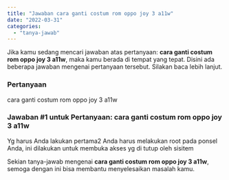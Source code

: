 ```yaml
---
title: "Jawaban cara ganti costum rom oppo joy 3 a11w"
date: "2022-03-31"
categories: 
  - "tanya-jawab"
---
```


Jika kamu sedang mencari jawaban atas pertanyaan: **cara ganti costum rom oppo joy 3 a11w**, maka kamu berada di tempat yang tepat. Disini ada beberapa jawaban mengenai pertanyaan tersebut. Silakan baca lebih lanjut.

### Pertanyaan

cara ganti costum rom oppo joy 3 a11w

### Jawaban #1 untuk Pertanyaan: cara ganti costum rom oppo joy 3 a11w

Yg harus Anda lakukan pertama2 Anda harus melakukan root pada ponsel Anda, ini dilakukan untuk membuka akses yg di tutup oleh sisitem

Sekian tanya-jawab mengenai **cara ganti costum rom oppo joy 3 a11w**, semoga dengan ini bisa membantu menyelesaikan masalah kamu.

